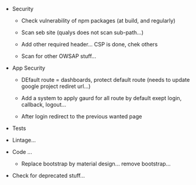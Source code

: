 * Security
  * Check vulnerability of npm packages (at build, and regularly)

  * Scan seb site (qualys does not scan sub-path...)

  * Add other required header... CSP is done, chek others

  * Scan for other OWSAP stuff...


* App Security
  * DEfault route = dashboards, protect default route (needs to update google project rediret url...)

  * Add a system to apply gaurd for all route by default exept login, callback, logout...

  * After login redirect to the previous wanted page


* Tests


* Lintage...


* Code ...
  * Replace bootstrap by material design... remove bootstrap...

* Check for deprecated stuff...



